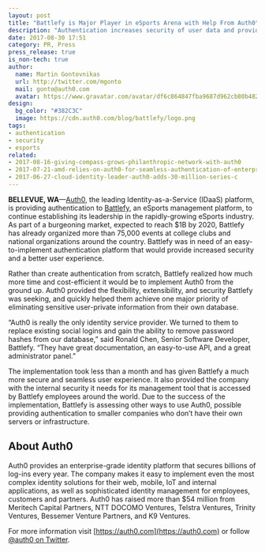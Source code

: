 ```yaml
---
layout: post
title: "Battlefy is Major Player in eSports Arena with Help From Auth0"
description: "Authentication increases security of user data and provides scalable platform to continue growth in booming industry"
date: 2017-08-30 17:51
category: PR, Press
press_release: true
is_non-tech: true
author:
  name: Martin Gontovnikas
  url: http://twitter.com/mgonto
  mail: gonto@auth0.com
  avatar: https://www.gravatar.com/avatar/df6c864847fba9687d962cb80b482764??s=60
design:
  bg_color: "#382C3C"
  image: https://cdn.auth0.com/blog/battlefy/logo.png
tags:
- authentication
- security
- esports
related:
- 2017-08-16-giving-compass-grows-philanthropic-network-with-auth0
- 2017-07-21-amd-relies-on-auth0-for-seamless-authentication-of-enterprise-portal
- 2017-06-27-cloud-identity-leader-auth0-adds-30-million-series-c
---
```


**BELLEVUE, WA**—[Auth0](https://auth0.com), the leading Identity-as-a-Service (IDaaS) platform, is providing authentication to [Battlefy](https://battlefy.com/), an eSports management platform, to continue establishing its leadership in the rapidly-growing eSports industry. As part of a burgeoning market, expected to reach $1B by 2020, Battlefy has already organized more than 75,000 events at college clubs and national organizations around the country. Battlefy was in need of an easy-to-implement authentication platform that would provide increased security and a better user experience.

Rather than create authentication from scratch, Battlefy realized how much more time and cost-efficient it would be to implement Auth0 from the ground up. Auth0 provided the flexibility, extensibility, and security Battlefy was seeking, and quickly helped them achieve one major priority of eliminating sensitive user-private information from their own database.

“Auth0 is really the only identity service provider. We turned to them to replace existing social logins and gain the ability to remove password hashes from our database,” said Ronald Chen, Senior Software Developer, Battlefy. “They have great documentation, an easy-to-use API, and a great administrator panel.”

The implementation took less than a month and has given Battlefy a much more secure and seamless user experience. It also provided the company with the internal security it needs for its management tool that is accessed by Battlefy employees around the world. Due to the success of the implementation, Battlefy is assessing other ways to use Auth0, possible providing authentication to smaller companies who don’t have their own servers or infrastructure.

## About Auth0

Auth0 provides an enterprise-grade identity platform that secures billions of log-ins every year. The company makes it easy to implement even the most complex identity solutions for their web, mobile, IoT and internal applications, as well as sophisticated identity management for employees, customers and partners. Auth0 has raised more than $54 million from Meritech Capital Partners, NTT DOCOMO Ventures, Telstra Ventures, Trinity Ventures, Bessemer Venture Partners, and K9 Ventures.

For more information visit [https://auth0.com](https://auth0.com) or follow [@auth0 on Twitter](https://twitter.com/auth0).
